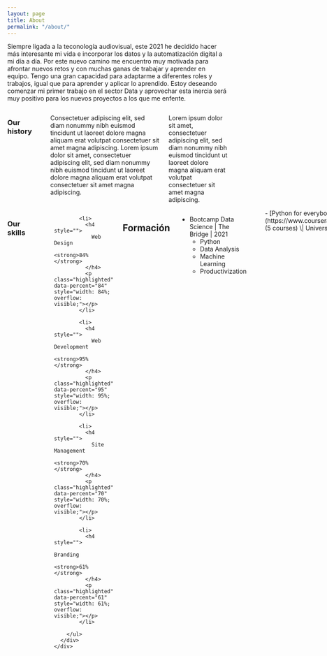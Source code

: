 ```yaml
---
layout: page
title: About
permalink: "/about/"
---
```


Siempre ligada a la teconología audiovisual, este 2021 he decidido hacer más interesante mi vida e incorporar los datos y la automatización digital a mi día a día. Por este nuevo camino me encuentro muy motivada para afrontar nuevos retos y con muchas ganas de trabajar y aprender en equipo. Tengo una gran capacidad para adaptarme a diferentes roles y trabajos, igual que para aprender y aplicar lo aprendido. Estoy deseando comenzar mi primer trabajo en el sector Data y aprovechar esta inercia será muy positivo para los nuevos proyectos a los que me enfente.


<div class="row">
    <div class="medium-6 columns">
      <h3>Our history</h3>
      <div class="spacing"></div>
      <p>Consectetuer adipiscing elit, sed diam nonummy nibh euismod tincidunt ut laoreet dolore magna aliquam erat volutpat consectetuer sit amet magna adipiscing. Lorem ipsum dolor sit amet, consectetuer adipiscing elit, sed diam nonummy nibh euismod tincidunt ut laoreet dolore magna aliquam erat volutpat consectetuer sit amet magna adipiscing.</p>
      <p>Lorem ipsum dolor sit amet, consectetuer adipiscing elit, sed diam nonummy nibh euismod tincidunt ut laoreet dolore magna aliquam erat volutpat consectetuer sit amet magna adipiscing.</p>
    </div>
    <div class="medium-6 columns">
      <h3>Our skills</h3>
      <div class="spacing"></div>
      <div class="mod modBarGraph">
        <ul class="bars">
          
            <li>
              <h4 style="">
                Web Design
                <strong>84%</strong>
              </h4>
              <p class="highlighted" data-percent="84" style="width: 84%; overflow: visible;"></p>
            </li>
          
            <li>
              <h4 style="">
                Web Development
                <strong>95%</strong>
              </h4>
              <p class="highlighted" data-percent="95" style="width: 95%; overflow: visible;"></p>
            </li>
          
            <li>
              <h4 style="">
                Site Management
                <strong>70%</strong>
              </h4>
              <p class="highlighted" data-percent="70" style="width: 70%; overflow: visible;"></p>
            </li>
          
            <li>
              <h4 style="">
                Branding
                <strong>61%</strong>
              </h4>
              <p class="highlighted" data-percent="61" style="width: 61%; overflow: visible;"></p>
            </li>
          
        </ul>
      </div>
    </div>
</div>

## Formación
- Bootcamp Data Science \| The Bridge \| 2021
    - Python
    - Data Analysis
    - Machine Learning
    - Productivization
<p></p>
- [Python for everybody Specialization](https://www.coursera.org/account/accomplishments/specialization/certificate/3TXDBAXPWMG9) (5 courses) \| University of Michigan - Coursera \| 2020
<p></p>

- Licenciatura Comunicación Audiovisual \| Unversidad Complutense de Madrid \| 1999



## Experiencia

- Coordinadora de Postproducción \| [Vivocom](https://vivocom.eu/) \| 2006-2021
    - Coordinación departamento de postproducción
    - Desarrollo de revistas digitales
    - Diseño interface portales de vídeo
    - Edición, grafismo y vfx para clientes como ICEX, Cruz Roja Española, BBVA, PSOE, UNIR, Leroy Merlin y MAKRO
<p></p>

- Docente ([PEAC Comunidad de Madrid](https://www.comunidad.madrid/servicios/empleo/acreditacion-competencias-profesionales)) \| [ISEP CEU](https://www.isepceu.es/) \| 2006-2010
    - Tutora y profesora de cursos Montaje y Postproducción audiovisual (cursos para desempleados de la Comunidad de Madrid)
<p></p> 

- Jefa Técnica \| [Intereconomía Televisión](https://eltorotv.com/) \| 2004-2006
    - Gestión equipo técnico Intereconomía TV de 35 personas
    - Grafismo productora interna Intereconomía
<p></p>

- Colorista \| Aldea Films \| 2004
    - Etalonaje y postproducción de cine y publicidad
<p></p>

- Coordinadora de postproducción \| Anima2 (Grupo Globomedia) \| 1999 - 2003
    - Gestión departamento de edición y postproducción
    - Postproducción dibujos 3D
    - Edición Club Disney



